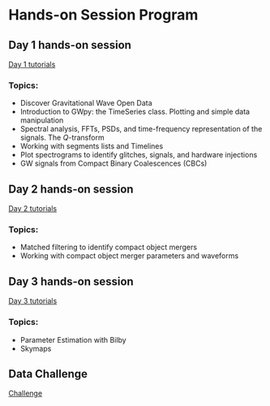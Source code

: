# Hands-on Session Program

## Day 1 hands-on session

[Day 1 tutorials](./Day_1)

### Topics:

* Discover Gravitational Wave Open Data
* Introduction to GWpy: the TimeSeries class. Plotting and simple data manipulation
* Spectral analysis, FFTs, PSDs, and time-frequency representation of the signals. The $Q$-transform
* Working with segments lists and Timelines
* Plot spectrograms to identify glitches, signals, and hardware injections
* GW signals from Compact Binary Coalescences (CBCs)

## Day 2 hands-on session

[Day 2 tutorials](./Day_2)

### Topics:

* Matched filtering to identify compact object mergers
* Working with compact object merger parameters and waveforms
 
## Day 3 hands-on session

[Day 3 tutorials](./Day_3)

### Topics:

* Parameter Estimation with Bilby
* Skymaps

## Data Challenge

[Challenge](./Challenge/)
